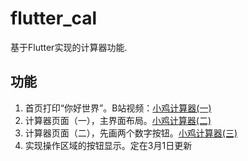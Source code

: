 # flutter_cal

基于Flutter实现的计算器功能.

## 功能
 1. 首页打印“你好世界”。B站视频：[小鸡计算器(一)](https://www.bilibili.com/video/av42236145)
 2. 计算器页面（一），主界面布局。[小鸡计算器(二)](https://www.bilibili.com/video/av43353393)
 3. 计算器页面（二），先画两个数字按钮。[小鸡计算器(三)](https://www.bilibili.com/video/av43864877)
 3. 实现操作区域的按钮显示。定在3月1日更新
